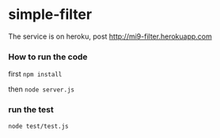 # simple-filter

The service is on heroku, post http://mi9-filter.herokuapp.com

### How to run the code

first `npm install`

then `node server.js`

### run the test

`node test/test.js`
